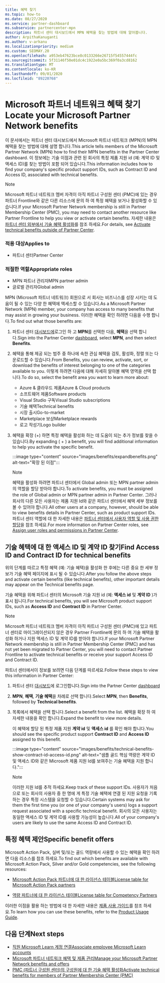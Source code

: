 ```yaml
---
title: 혜택 찾기
ms.topic: how-to
ms.date: 08/27/2020
ms.service: partner-dashboard
ms.subservice: partnercenter-mpn
description: 파트너 센터 대시보드에서 MPN 혜택을 찾는 방법에 대해 알아봅니다.
author: ArpithaKanuganti
ms.author: v-arkanu
ms.localizationpriority: medium
ms.custom: SEOMAY.20
ms.openlocfilehash: a953eb47623bce8c0133266e26715f54557444fc
ms.sourcegitcommit: 5f31146f50e01dc4c1922e0a5bc369f0a3cd8162
ms.translationtype: MT
ms.contentlocale: ko-KR
ms.lasthandoff: 09/01/2020
ms.locfileid: "89220768"
---
```

# <a name="locate-your-microsoft-partner-network-benefits"></a><span data-ttu-id="8b0d4-103">Microsoft 파트너 네트워크 혜택 찾기</span><span class="sxs-lookup"><span data-stu-id="8b0d4-103">Locate your Microsoft Partner Network benefits</span></span> 

<span data-ttu-id="8b0d4-104">이 문서에서는 파트너 센터 대시보드에서 Microsoft 파트너 네트워크 (MPN)의 MPN 혜택을 찾는 방법에 대해 설명 합니다.</span><span class="sxs-lookup"><span data-stu-id="8b0d4-104">This article tells members of the Microsoft Partner Network (MPN) how to find their MPN benefits in the Partner Center dashboard.</span></span> <span data-ttu-id="8b0d4-105">이 정보에는 기술 이점과 관련 된 회사의 특정 제품 지원 id (예: 계약 ID 및 액세스 ID)를 찾는 방법이 포함 되어 있습니다.</span><span class="sxs-lookup"><span data-stu-id="8b0d4-105">This information includes how to find your company's specific product support IDs, such as Contract ID and Access ID, associated with technical benefits.</span></span>

>[!NOTE]
> <span data-ttu-id="8b0d4-106">Microsoft 파트너 네트워크 멤버 자격이 아직 파트너 구성원 센터 (PMC)에 있는 경우 파트너 Frontline와 같은 다른 리소스에 문의 하 여 특정 혜택을 보거나 활성화할 수 있습니다.</span><span class="sxs-lookup"><span data-stu-id="8b0d4-106">If your Microsoft Partner Network membership is still in Partner Membership Center (PMC), you may need to contact another resource like Partner Frontline to help you view or activate certain benefits.</span></span> <span data-ttu-id="8b0d4-107">자세한 내용은 [파트너 센터 외부에서 기술 혜택 활성화](partner-membership-center-tech-benefits-activate.md)를 참조 하세요.</span><span class="sxs-lookup"><span data-stu-id="8b0d4-107">For details, see [Activate technical benefits outside of Partner Center](partner-membership-center-tech-benefits-activate.md).</span></span>

### <a name="applies-to"></a><span data-ttu-id="8b0d4-108">적용 대상</span><span class="sxs-lookup"><span data-stu-id="8b0d4-108">Applies to</span></span>

- <span data-ttu-id="8b0d4-109">파트너 센터</span><span class="sxs-lookup"><span data-stu-id="8b0d4-109">Partner Center</span></span>

### <a name="appropriate-roles"></a><span data-ttu-id="8b0d4-110">적절한 역할</span><span class="sxs-lookup"><span data-stu-id="8b0d4-110">Appropriate roles</span></span>

- <span data-ttu-id="8b0d4-111">MPN 파트너 관리자</span><span class="sxs-lookup"><span data-stu-id="8b0d4-111">MPN partner admin</span></span>
- <span data-ttu-id="8b0d4-112">글로벌 관리자</span><span class="sxs-lookup"><span data-stu-id="8b0d4-112">Global admin</span></span>

<span data-ttu-id="8b0d4-113">MPN (Microsoft 파트너 네트워크) 회원으로 서 회사는 비즈니스를 성장 시키는 데 도움이 될 수 있는 다양 한 혜택에 액세스할 수 있습니다.</span><span class="sxs-lookup"><span data-stu-id="8b0d4-113">As a Microsoft Partner Network (MPN) member, your company has access to many benefits that may assist in growing your business.</span></span> <span data-ttu-id="8b0d4-114">이러한 혜택을 확인 하려면 다음을 수행 합니다.</span><span class="sxs-lookup"><span data-stu-id="8b0d4-114">To find out what those benefits are:</span></span>

1. <span data-ttu-id="8b0d4-115">파트너 센터 [대시보드에](https://partner.microsoft.com/dashboard/home)로그인 하 고 **MPN**를 선택한 다음, **혜택**을 선택 합니다.</span><span class="sxs-lookup"><span data-stu-id="8b0d4-115">Sign into the Partner Center [dashboard](https://partner.microsoft.com/dashboard/home), select **MPN**, and then select **Benefits**.</span></span>

2. <span data-ttu-id="8b0d4-116">혜택을 통해 제공 되는 범주 중 하나에 속한 관심 혜택을 검토, 활성화, 정렬 또는 다운로드할 수 있습니다.</span><span class="sxs-lookup"><span data-stu-id="8b0d4-116">From Benefits, you can review, activate, sort, or download the benefits of interest belonging to one of the categories available to you.</span></span> <span data-ttu-id="8b0d4-117">이렇게 하려면 다음에 대해 자세히 알아볼 혜택 영역을 선택 합니다.</span><span class="sxs-lookup"><span data-stu-id="8b0d4-117">To do so, select the benefit area you want to learn more about:</span></span>

   - <span data-ttu-id="8b0d4-118">Azure & 클라우드 제품</span><span class="sxs-lookup"><span data-stu-id="8b0d4-118">Azure & Cloud products</span></span>
   - <span data-ttu-id="8b0d4-119">소프트웨어 제품</span><span class="sxs-lookup"><span data-stu-id="8b0d4-119">Software products</span></span>
   - <span data-ttu-id="8b0d4-120">Visual Studio 구독</span><span class="sxs-lookup"><span data-stu-id="8b0d4-120">Visual Studio subscriptions</span></span>
   - <span data-ttu-id="8b0d4-121">기술 혜택</span><span class="sxs-lookup"><span data-stu-id="8b0d4-121">Technical benefits</span></span>
   - <span data-ttu-id="8b0d4-122">시장 출시</span><span class="sxs-lookup"><span data-stu-id="8b0d4-122">Go-to-market</span></span>
   - <span data-ttu-id="8b0d4-123">Marketplace 보상</span><span class="sxs-lookup"><span data-stu-id="8b0d4-123">Marketplace rewards</span></span>
   - <span data-ttu-id="8b0d4-124">로고 작성기</span><span class="sxs-lookup"><span data-stu-id="8b0d4-124">Logo builder</span></span>

3. <span data-ttu-id="8b0d4-125">혜택을 확장 (+) 하면 특정 혜택을 활성화 하는 데 도움이 되는 추가 정보를 찾을 수 있습니다.</span><span class="sxs-lookup"><span data-stu-id="8b0d4-125">By expanding ( + ) a benefit, you will find additional information to help you activate the specific benefit.</span></span>

   :::image type="content" source="images/benefits/expandbenefits.png" alt-text="확장 된 이점":::

   > [!NOTE]
   > <span data-ttu-id="8b0d4-127">혜택을 활성화 하려면 파트너 센터에서 Global admin 또는 MPN partner admin의 역할을 할당 받아야 합니다.</span><span class="sxs-lookup"><span data-stu-id="8b0d4-127">To activate benefits, you must be assigned the role of Global admin or MPN partner admin in Partner Center.</span></span> <span data-ttu-id="8b0d4-128">그러나 회사의 다른 모든 사용자는 제품 지원 Id와 같은 파트너 센터에서 혜택 세부 정보를 볼 수 있어야 합니다.</span><span class="sxs-lookup"><span data-stu-id="8b0d4-128">All other users at a company, however, should be able to view benefits details in Partner Center, such as product support IDs.</span></span> <span data-ttu-id="8b0d4-129">파트너 센터 역할에 대 한 자세한 내용은 [파트너 센터에서 사용자 역할 및 사용 권한 할당](permissions-overview.md)을 참조 하세요.</span><span class="sxs-lookup"><span data-stu-id="8b0d4-129">For more information on Partner Center roles, see [Assign user roles and permissions in Partner Center](permissions-overview.md).</span></span>

## <a name="find-access-id-and-contract-id-for-technical-benefits"></a><span data-ttu-id="8b0d4-130">기술 혜택에 대 한 액세스 ID 및 계약 ID 찾기</span><span class="sxs-lookup"><span data-stu-id="8b0d4-130">Find Access ID and Contract ID for technical benefits</span></span>

<span data-ttu-id="8b0d4-131">위의 단계를 따르고 특정 혜택 (예: 기술 혜택)을 활성화 한 후에는 다른 중요 한 세부 정보가 기술 혜택 페이지에 표시 될 수 있습니다.</span><span class="sxs-lookup"><span data-stu-id="8b0d4-131">After you follow the above steps and activate certain benefits (like technical benefits), other important details may appear on the Technical benefits page.</span></span>

<span data-ttu-id="8b0d4-132">기술 혜택을 위해 파트너 센터의 Microsoft 기술 지원 id (예: **액세스 id** 및 **계약 ID** )가 표시 됩니다.</span><span class="sxs-lookup"><span data-stu-id="8b0d4-132">For technical benefits, you will see Microsoft product support IDs, such as **Access ID** and **Contract ID** in Partner Center.</span></span>

>[!NOTE]
> <span data-ttu-id="8b0d4-133">Microsoft 파트너 네트워크 멤버 자격이 아직 파트너 구성원 센터 (PMC)에 있고 파트너 센터로 마이그레이션되지 않은 경우 Partner Frontline에 문의 하 여 기술 혜택을 활성화 하거나 지원 액세스 ID 및 계약 ID를 받아야 합니다.</span><span class="sxs-lookup"><span data-stu-id="8b0d4-133">If your Microsoft Partner Network membership is still in Partner Membership Center (PMC) and has not yet been migrated to Partner Center, you will need to contact Partner Frontline to activate technical benefits or receive your support Access ID and Contract ID.</span></span>

 <span data-ttu-id="8b0d4-134">파트너 센터에서이 정보를 보려면 다음 단계를 따르세요.</span><span class="sxs-lookup"><span data-stu-id="8b0d4-134">Follow these steps to view this information in Partner Center:</span></span>

1. <span data-ttu-id="8b0d4-135">파트너 센터 [대시보드](https://partner.microsoft.com/dashboard/home)에 로그인합니다.</span><span class="sxs-lookup"><span data-stu-id="8b0d4-135">Sign into the Partner Center [dashboard](https://partner.microsoft.com/dashboard/home)</span></span>

2. <span data-ttu-id="8b0d4-136">**MPN**, **혜택**, **기술 혜택**을 차례로 선택 합니다.</span><span class="sxs-lookup"><span data-stu-id="8b0d4-136">Select **MPN**, then **Benefits**, followed by **Technical benefits**.</span></span>

3. <span data-ttu-id="8b0d4-137">목록에서 혜택을 선택 합니다.</span><span class="sxs-lookup"><span data-stu-id="8b0d4-137">Select a benefit from the list.</span></span> <span data-ttu-id="8b0d4-138">혜택을 확장 하 여 자세한 내용을 확인 합니다.</span><span class="sxs-lookup"><span data-stu-id="8b0d4-138">Expand the benefit to view more details.</span></span> 

   <span data-ttu-id="8b0d4-139">이 혜택에 할당 된 특정 제품 지원 **계약 id** 및 **액세스 id** 를 확인 해야 합니다.</span><span class="sxs-lookup"><span data-stu-id="8b0d4-139">You should see the specific product support **Contract ID** and **Access ID** assigned to this benefit.</span></span>  

   :::image type="content" source="images/benefits/technical-benefits-show-contract-id-access-id.png" alt-text="샘플 골드 핵심 역량은 계약 ID 및 액세스 ID와 같은 Microsoft 제품 지원 Id를 보여주는 기술 혜택을 지원 합니다.":::

   > [!NOTE]
   > <span data-ttu-id="8b0d4-141">이러한 지원 Id를 추적 하세요.</span><span class="sxs-lookup"><span data-stu-id="8b0d4-141">Keep track of these support IDs.</span></span> <span data-ttu-id="8b0d4-142">사용자가 처음으로 또는 회사의 사용자 중 한 명에 게 특정 기술 혜택에 연결 된 지원 요청을 기록 하는 경우 특정 시스템을 요청할 수 있습니다.</span><span class="sxs-lookup"><span data-stu-id="8b0d4-142">Certain systems may ask for them the first time you (or one of your company's users) logs a support request associated with a specific technical benefit.</span></span> <span data-ttu-id="8b0d4-143">회사의 모든 사용자는 동일한 액세스 ID 및 계약 ID를 사용할 가능성이 높습니다.</span><span class="sxs-lookup"><span data-stu-id="8b0d4-143">All of your company's users are likely to use the same Access ID and Contract ID.</span></span>

## <a name="specific-benefit-offers"></a><span data-ttu-id="8b0d4-144">특정 혜택 제안</span><span class="sxs-lookup"><span data-stu-id="8b0d4-144">Specific benefit offers</span></span>

<span data-ttu-id="8b0d4-145">Microsoft Action Pack, 실버 및/또는 골드 역량에서 사용할 수 있는 혜택을 확인 하려면 다음 리소스를 참조 하세요.</span><span class="sxs-lookup"><span data-stu-id="8b0d4-145">To find out which benefits are available with Microsoft Action Pack, Silver and/or Gold competencies, see the following resources:</span></span>

- [<span data-ttu-id="8b0d4-146">Microsoft Action Pack 파트너에 대 한 라이선스 테이블</span><span class="sxs-lookup"><span data-stu-id="8b0d4-146">License table for Microsoft Action Pack partners</span></span>](https://assetsprod.microsoft.com/mpn/MPN-MAPS-Software-IUR-License-Table.xlsx)

- [<span data-ttu-id="8b0d4-147">역량 파트너에 대 한 라이선스 테이블</span><span class="sxs-lookup"><span data-stu-id="8b0d4-147">License table for Competency Partners</span></span>](https://assetsprod.microsoft.com/mpn-maps-software-iur-competency-license-table.docx)

<span data-ttu-id="8b0d4-148">이러한 이점을 활용 하는 방법에 대 한 자세한 내용은 [제품 사용 가이드](https://assets.microsoft.com/MPN-MAPS-Product-Usage-Guide.pdf)를 참조 하세요.</span><span class="sxs-lookup"><span data-stu-id="8b0d4-148">To learn how you can use these benefits,  refer to the [Product Usage Guide](https://assets.microsoft.com/MPN-MAPS-Product-Usage-Guide.pdf).</span></span>

## <a name="next-steps"></a><span data-ttu-id="8b0d4-149">다음 단계</span><span class="sxs-lookup"><span data-stu-id="8b0d4-149">Next steps</span></span>

- [<span data-ttu-id="8b0d4-150">직원 Microsoft Learn 계정 연결</span><span class="sxs-lookup"><span data-stu-id="8b0d4-150">Associate employee Microsoft Learn accounts</span></span>](ms-learn-associate.md)
- [<span data-ttu-id="8b0d4-151">Microsoft 파트너 네트워크 혜택 및 제품 관리</span><span class="sxs-lookup"><span data-stu-id="8b0d4-151">Manage your Microsoft Partner Network benefits and offers</span></span>](manage-your-partner-network-benefits.md)
- [<span data-ttu-id="8b0d4-152">PMC (파트너 구성원 센터)의 구성원에 대 한 기술 혜택 활성화</span><span class="sxs-lookup"><span data-stu-id="8b0d4-152">Activate technical benefits for members of Partner Membership Center (PMC)</span></span>](partner-membership-center-tech-benefits-activate.md)